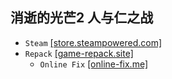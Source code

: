 ## 消逝的光芒2 人与仁之战
* `Steam` [[store.steampowered.com]](https://store.steampowered.com/app/534380/2/)
* `Repack` [[game-repack.site]](https://game-repack.site/2024/04/20/dying-light-2-reloaded-editionbuildv1-16-0multi17dlcsportable/)
  * `Online Fix` [[online-fix.me]](https://online-fix.me/games/shooter/17061-dying-light-2-stay-human-po-seti.html)